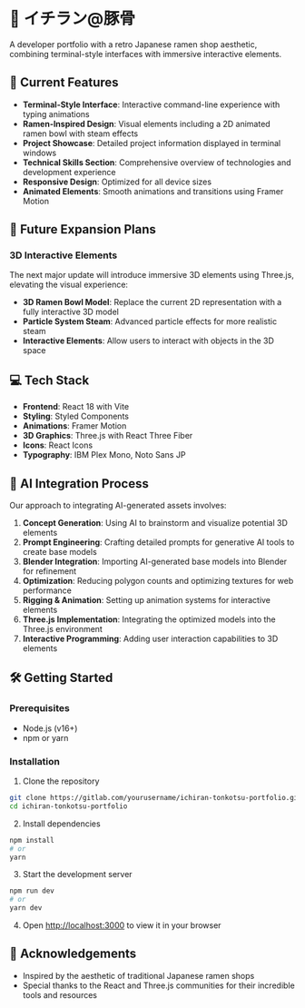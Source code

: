 # 🍜 イチラン@豚骨 

A developer portfolio with a retro Japanese ramen shop aesthetic, combining terminal-style interfaces with immersive interactive elements.

## 🚀 Current Features

- **Terminal-Style Interface**: Interactive command-line experience with typing animations
- **Ramen-Inspired Design**: Visual elements including a 2D animated ramen bowl with steam effects
- **Project Showcase**: Detailed project information displayed in terminal windows
- **Technical Skills Section**: Comprehensive overview of technologies and development experience
- **Responsive Design**: Optimized for all device sizes
- **Animated Elements**: Smooth animations and transitions using Framer Motion

## 🌟 Future Expansion Plans

### 3D Interactive Elements
The next major update will introduce immersive 3D elements using Three.js, elevating the visual experience:

- **3D Ramen Bowl Model**: Replace the current 2D representation with a fully interactive 3D model
- **Particle System Steam**: Advanced particle effects for more realistic steam
- **Interactive Elements**: Allow users to interact with objects in the 3D space

## 💻 Tech Stack

- **Frontend**: React 18 with Vite
- **Styling**: Styled Components
- **Animations**: Framer Motion
- **3D Graphics**: Three.js with React Three Fiber
- **Icons**: React Icons
- **Typography**: IBM Plex Mono, Noto Sans JP

## 🧠 AI Integration Process

Our approach to integrating AI-generated assets involves:

1. **Concept Generation**: Using AI to brainstorm and visualize potential 3D elements
2. **Prompt Engineering**: Crafting detailed prompts for generative AI tools to create base models
3. **Blender Integration**: Importing AI-generated base models into Blender for refinement
4. **Optimization**: Reducing polygon counts and optimizing textures for web performance
5. **Rigging & Animation**: Setting up animation systems for interactive elements
6. **Three.js Implementation**: Integrating the optimized models into the Three.js environment
7. **Interactive Programming**: Adding user interaction capabilities to 3D elements

## 🛠️ Getting Started

### Prerequisites

- Node.js (v16+)
- npm or yarn

### Installation

1. Clone the repository
```bash
git clone https://gitlab.com/yourusername/ichiran-tonkotsu-portfolio.git
cd ichiran-tonkotsu-portfolio
```

2. Install dependencies
```bash
npm install
# or
yarn
```

3. Start the development server
```bash
npm run dev
# or
yarn dev
```

4. Open [http://localhost:3000](http://localhost:3000) to view it in your browser


## 🙏 Acknowledgements

- Inspired by the aesthetic of traditional Japanese ramen shops
- Special thanks to the React and Three.js communities for their incredible tools and resources
